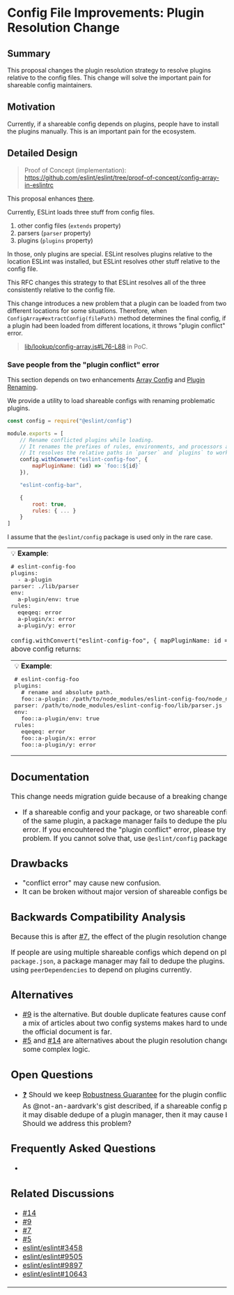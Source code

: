# Config File Improvements: Plugin Resolution Change

## Summary

This proposal changes the plugin resolution strategy to resolve plugins relative to the config files. This change will solve the important pain for shareable config maintainers.

## Motivation

Currently, if a shareable config depends on plugins, people have to install the plugins manually. This is an important pain for the ecosystem.

## Detailed Design

> Proof of Concept (implementation): https://github.com/eslint/eslint/tree/proof-of-concept/config-array-in-eslintrc

This proposal enhances [there](README.md#plugin-resolution-change).

Currently, ESLint loads three stuff from config files.

1. other config files (`extends` property)
1. parsers (`parser` property)
1. plugins (`plugins` property)

In those, only plugins are special. ESLint resolves plugins relative to the location ESLint was installed, but ESLint resolves other stuff relative to the config file.

This RFC changes this strategy to that ESLint resolves all of the three consistently relative to the config file.

This change introduces a new problem that a plugin can be loaded from two different locations for some situations. Therefore, when `ConfigArray#extractConfig(filePath)` method determines the final config, if a plugin had been loaded from different locations, it throws "plugin conflict" error.

> [lib/lookup/config-array.js#L76-L88](https://github.com/eslint/eslint/blob/153640180a8944af3a1c488462ed30d0c215f5ed/lib/_lookup/config-array.js#L76-L88) in PoC.

### Save people from the "plugin conflict" error

This section depends on two enhancements [Array Config](minor-01-array-config.md) and [Plugin Renaming](minor-03-plugin-renaming.md).

We provide a utility to load shareable configs with renaming problematic plugins.

```js
const config = require("@eslint/config")

module.exports = [
    // Rename conflicted plugins while loading.
    // It renames the prefixes of rules, environments, and processors at the same time.
    // It resolves the relative paths in `parser` and `plugins` to work file on this file.
    config.withConvert("eslint-config-foo", {
        mapPluginName: (id) => `foo::${id}`
    }),

    "eslint-config-bar",

    {
        root: true,
        rules: { ... }
    }
]
```


I assume that the `@eslint/config` package is used only in the rare case.

<table><td>
💡 <b>Example</b>:
<pre lang="yml">
# eslint-config-foo
plugins:
  - a-plugin
parser: ./lib/parser
env:
  a-plugin/env: true
rules:
  eqeqeq: error
  a-plugin/x: error
  a-plugin/y: error
</pre>

`config.withConvert("eslint-config-foo", { mapPluginName: id => "foo::" + id })` method with the above config returns:

<table><td>
💡 <b>Example</b>:
<pre lang="yml">
# eslint-config-foo
plugins:
  # rename and absolute path.
  foo::a-plugin: /path/to/node_modules/eslint-config-foo/node_modules/eslint-plugin-a-plugin/index.js
parser: /path/to/node_modules/eslint-config-foo/lib/parser.js
env:
  foo::a-plugin/env: true
rules:
  eqeqeq: error
  foo::a-plugin/x: error
  foo::a-plugin/y: error
</pre>
</td></table>

## Documentation

This change needs migration guide because of a breaking change.

- If a shareable config and your package, or two shareable configs, depend on the incompatible versions of the same plugin, a package manager fails to dedupe the plugin, then ESLint throws "plugin conflict" error. If you encouhtered the "plugin conflict" error, please try to solve the incompatible version problem. If you cannot solve that, use `@eslint/config` package to tweak your configuration.

## Drawbacks

- "conflict error" may cause new confusion.
- It can be broken without major version of shareable configs because of lacking [Robustness Guarantee].

## Backwards Compatibility Analysis

Because this is after [#7], the effect of the plugin resolution change is limited.

If people are using multiple shareable configs which depend on plugins via `dependencies` field of `package.json`, a package manager may fail to dedupe the plugins. However, most shareable configs are using `peerDependencies` to depend on plugins currently.

## Alternatives

- [#9] is the alternative. But double duplicate features cause confusion for the ecosystem. For newcomers, a mix of articles about two config systems makes hard to understand ESLint. For non-English users, the official document is far.
- [#5] and [#14] are alternatives about the plugin resolution change. Those are more strict, but those need some complex logic.

## Open Questions

- <a href="#q-robustness-guarantee" id="robustness-guarantee">❓</a> Should we keep [Robustness Guarantee] for the plugin conflict error?<br>
  As @not-an-aardvark's gist described, if a shareable config pinned a plugin version in a patch version, it may disable dedupe of a plugin manager, then it may cause breaking user's builds.<br>
  Should we address this problem?

## Frequently Asked Questions

-

## Related Discussions

- [#14]
- [#9]
- [#7]
- [#5]
- [eslint/eslint#3458]
- [eslint/eslint#9505]
- [eslint/eslint#9897]
- [eslint/eslint#10643]

[#14]: https://github.com/eslint/rfcs/pull/14
[#9]: https://github.com/eslint/rfcs/pull/9
[#7]: https://github.com/eslint/rfcs/pull/7
[#5]: https://github.com/eslint/rfcs/pull/5
[eslint/eslint#3458]: https://github.com/eslint/eslint/issues/3458
[eslint/eslint#9505]: https://github.com/eslint/eslint/issues/9505
[eslint/eslint#9897]: https://github.com/eslint/eslint/issues/9897
[eslint/eslint#10643]: https://github.com/eslint/eslint/issues/10643
[Robustness Guarantee]: https://gist.github.com/not-an-aardvark/169bede8072c31a500e018ed7d6a8915
